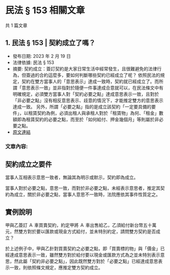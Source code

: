 # 民法 § 153 相關文章

共 1 篇文章

## 1. 民法 § 153 | 契約成立了嗎？

- 發布日期: 2023 年 2 月 19 日
- 法律依據: 民法 § 153
- 摘要: 契約成立：簽訂契約是大家日常生活中經常發生，且很難避免的法律行為，但簽過的合約這麼多，要如何判斷哪些契約已經成立了呢？
依照民法的規定，契約在雙方當事人的「意思表示」達成一致時，契約就已經成立了。而所謂「意思表示一致」並非指對於隨便一件事達成合意就可以，在民法條文中有明確規定，必須雙方當事人對「契約必要之點」達成意思表示一致，且對於「非必要之點」沒有相反意思表示、歧意的情況下，才能推定雙方的意思表示達成一致。
另外，所謂「必要之點」指的是成立該契約「一定要具備的要件」，以租賃契約為例，必須出租人與承租人對於「租賃物」為何、「租金」數額即為租賃契約的必要之點，而至於「如何給付、押金幾個月」等則屬於非必要之點。
- [原文連結](https://www.jasper-realestate.com/%e5%a5%91%e7%b4%84%e6%88%90%e7%ab%8b%e4%ba%86%e5%97%8e%ef%bc%9f/)

### 文章內容:

## 契約成立之要件

當事人互相表示意思一致者，無論其為明示或默示，契約即為成立。

當事人對於必要之點，意思一致，而對於非必要之點，未經表示意思者，推定其契約為成立，關於非必要之點，當事人意思不一致時，法院應依其事件性質定之。

## 實例說明

甲與乙簽訂 Ａ 車買賣契約，約定甲將 Ａ 車出售給乙，乙須給付新台幣五十萬元，然雙方對於要以匯款或現金方式給付，並未特別約定，請問雙方契約是否成立？

於上述例子中，甲與乙針對買賣契約之必要之點，即「買賣標的物」與「價金」已經達成意思表示一致，雖然雙方對於給付要以現金或匯款方式為之並未特別表示意思，然此屬「契約非必要之點」，因此既然雙方對於「必要之點」已經達成意思表示一致，則依照條文規定，應推定雙方契約成立。